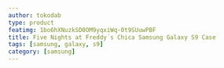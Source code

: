 ```yaml
---
author: tokodab
type: product
featimg: 1bo6hXNuzkSD0OM9yqxiWq-0t9SUuwPBF
title: Five Nights at Freddy´s Chica Samsung Galaxy S9 Case
tags: [samsung, galaxy, s9]
category: [samsung]
---
```

